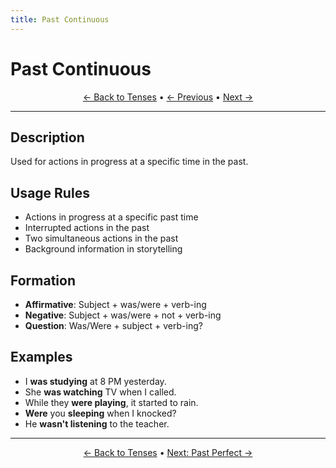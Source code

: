 ```yaml
---
title: Past Continuous
---
```


# Past Continuous



<div align="center" markdown="1">

[← Back to Tenses](./) • [← Previous](05-past-simple.md) • [Next →](07-past-perfect.md)

</div>

---

## Description
Used for actions in progress at a specific time in the past.

## Usage Rules
- Actions in progress at a specific past time
- Interrupted actions in the past
- Two simultaneous actions in the past
- Background information in storytelling

## Formation
- **Affirmative**: Subject + was/were + verb-ing
- **Negative**: Subject + was/were + not + verb-ing
- **Question**: Was/Were + subject + verb-ing?

## Examples
- I **was studying** at 8 PM yesterday.
- She **was watching** TV when I called.
- While they **were playing**, it started to rain.
- **Were** you **sleeping** when I knocked?
- He **wasn't listening** to the teacher.

---

<div align="center" markdown="1">

[← Back to Tenses](./) • [Next: Past Perfect →](07-past-perfect.md)

</div>
